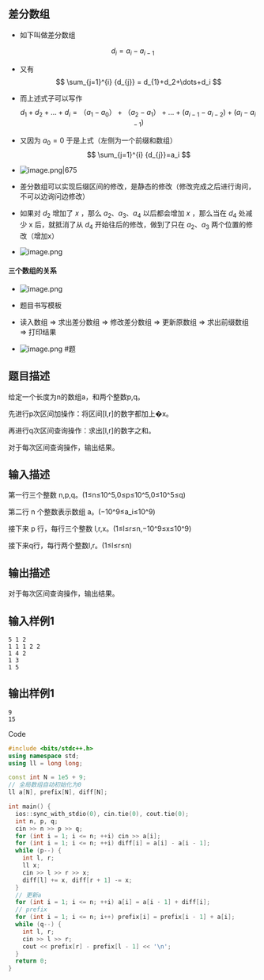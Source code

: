 ## 差分数组
- 如下叫做差分数组

$$
d_{i} = a_{i} - a_{i-1}
$$

- 又有
$$
\sum_{j=1}^{i} {d_{j}} = d_{1}+d_2+\dots+d_i
$$
- 而上述式子可以写作
$$
d_{1}+d_2+\dots+d_{i}= （a_1-a_{0}）+（a_2-a_1）+\dots+(a_{i-1}-a_{i-2})+(a_i-a_{i-1})
$$
- 又因为 $a_0=0$ 于是上式（左侧为一个前缀和数组）
$$
\sum_{j=1}^{i} {d_{j}}=a_i
$$

- ![image.png|675](https://iili.io/J0u2MoN.png)
- 差分数组可以实现后缀区间的修改，是静态的修改（修改完成之后进行询问，不可以边询问边修改）
- 如果对 $d_2$ 增加了 $x$ ，那么 $a_{2}、a_{3}、a_4$ 以后都会增加 $x$ ，那么当在 $d_4$ 处减少 x 后，就抵消了从 $d_4$ 开始往后的修改，做到了只在 $a_{2}、a_3$ 两个位置的修改（增加x）
- ![image.png](https://iili.io/J0unvMx.png)
#### 三个数组的关系
- ![image.png](https://iili.io/J0AwkR2.png)



- 题目书写模板
- 读入数组 => 求出差分数组 => 修改差分数组 => 更新原数组 => 求出前缀数组 => 打印结果 
- ![image.png](https://iili.io/J0u7gst.png)
#题
## 题目描述

给定一个长度为n的数组a，和两个整数p,q。

先进行p次区间加操作：将区间[l,r]的数字都加上�x。

再进行q次区间查询操作：求出[l,r]的数字之和。

对于每次区间查询操作，输出结果。

## 输入描述

第一行三个整数 n,p,q。(1≤n≤10^5,0≤p≤10^5,0≤10^5≤q)

第二行 n 个整数表示数组 a。(−10^9≤a_i​≤10^9)

接下来 p 行，每行三个整数 l,r,x。(1≤l≤r≤n,−10^9≤x≤10^9)

接下来q行，每行两个整数l,r。(1≤l≤r≤n)

## 输出描述

对于每次区间查询操作，输出结果。

## 输入样例1

```undefined
5 1 2
1 1 1 2 2
1 4 2
1 3
1 5
```

## 输出样例1

```undefined
9
15
```

Code
``` cpp
#include <bits/stdc++.h>
using namespace std;
using ll = long long;

const int N = 1e5 + 9;
// 全局数组自动初始化为0
ll a[N], prefix[N], diff[N];

int main() {
  ios::sync_with_stdio(0), cin.tie(0), cout.tie(0);
  int n, p, q;
  cin >> n >> p >> q;
  for (int i = 1; i <= n; ++i) cin >> a[i];
  for (int i = 1; i <= n; ++i) diff[i] = a[i] - a[i - 1];
  while (p--) {
    int l, r;
    ll x;
    cin >> l >> r >> x;
    diff[l] += x, diff[r + 1] -= x;
  }
  // 更新a
  for (int i = 1; i <= n; ++i) a[i] = a[i - 1] + diff[i];
  // prefix
  for (int i = 1; i <= n; i++) prefix[i] = prefix[i - 1] + a[i];
  while (q--) {
    int l, r;
    cin >> l >> r;
    cout << prefix[r] - prefix[l - 1] << '\n';
  }
  return 0;
}
```